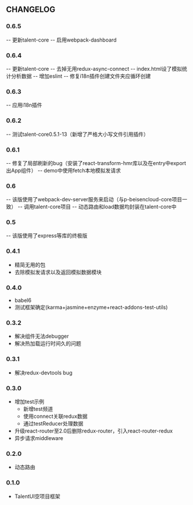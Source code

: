 ## CHANGELOG

### 0.6.5
-- 更新talent-core
-- 启用webpack-dashboard

### 0.6.4
-- 更新talent-core
-- 去掉无用redux-async-connect
-- index.html设了模拟统计分析数据
-- 增加eslint
-- 修复i18n插件创建文件夹应循环创建

### 0.6.3
-- 应用i18n插件

### 0.6.2
-- 测试talent-core0.5.1-13（新增了严格大小写文件引用插件）

### 0.6.1
-- 修复了局部刷新的bug（安装了react-transform-hmr库以及在entry中export出App组件）
-- demo中使用fetch本地模拟发请求

### 0.6
-- 该版使用了webpack-dev-server服务来启动（与p-beisencloud-core项目一致）
-- 调用talent-core项目
-- 动态路由和load数据均封装在talent-core中

### 0.5
-- 该版使用了express等库的终极版

### 0.4.1
- 精简无用的包
- 去除模拟发请求以及返回模拟数据模块

### 0.4.0
- babel6
- 测试框架确定(karma+jasmine+enzyme+react-addons-test-utils)

### 0.3.2
- 解决组件无法debugger
- 解决热加载运行时间久的问题

### 0.3.1
- 解决redux-devtools bug

### 0.3.0
- 增加test示例
  - 新增test频道
  - 使用connect关联redux数据
  - 通过testReducer处理数据
- 升级react-router至2.0后删除redux-router，引入react-router-redux
- 异步请求middleware

### 0.2.0
- 动态路由

### 0.1.0
- TalentUI空项目框架